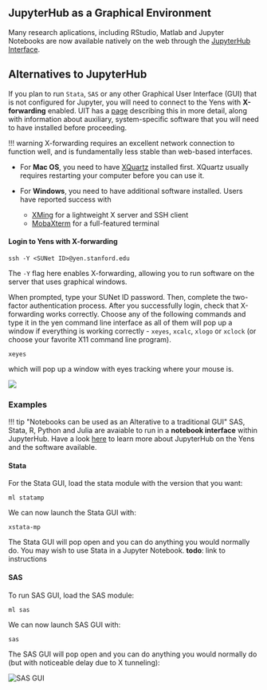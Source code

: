 ## JupyterHub as a Graphical Environment

Many research aplications, including RStudio, Matlab and Jupyter Notebooks are now available natively on the web through the [JupyterHub Interface](/_getting_started/jupyter/).

## Alternatives to JupyterHub

If you plan to run `Stata`, `SAS` or any other Graphical User Interface (GUI) that is not configured for Jupyter, you will need to connect to the Yens with **X-forwarding** enabled. UIT has a [page](https://uit.stanford.edu/service/sharedcomputing/moreX) describing this in more detail, along with information about auxiliary, system-specific software that you will need to have installed before proceeding.

!!! warning
    X-forwarding requires an excellent network connection to function well, and is fundamentally less stable than web-based interfaces.


* For **Mac OS**, you need to have [XQuartz](https://www.xquartz.org/) installed first. XQuartz usually requires restarting your computer before you can use it.

* For **Windows**, you need to have additional software installed. Users have reported success with 

    * [XMing](https://sourceforge.net/projects/xming/) for a lightweight X server and SSH client
    * [MobaXterm](https://mobaxterm.mobatek.net/) for a full-featured terminal

#### Login to Yens with X-forwarding
```title="Terminal Command"
ssh -Y <SUNet ID>@yen.stanford.edu
```

The `-Y` flag here enables X-forwarding, allowing you to run software on the server that uses graphical windows.

When prompted, type your SUNet ID password. Then, complete the two-factor authentication process.
After you successfully login, check that X-forwarding works correctly. Choose any of the following commands and type it in the yen command line interface as all of them will pop up a window if everything is working correctly - `xeyes`, `xcalc`, `xlogo` or `xclock` (or choose your favorite X11 command line program).

```title="Terminal Command"
xeyes
```
which will pop up a window with eyes tracking where your mouse is.

![](/assets/images/xeyes.png)

### Examples
!!! tip "Notebooks can be used as an Alterative to a traditional GUI"
    SAS, Stata, R, Python and Julia are avaiable to run in a **notebook interface** within JupyterHub. Have a look [here](/_getting_started/jupyter/) to learn more about JupyterHub on the Yens and the software available.
#### Stata
For the Stata GUI, load the stata module with the version that you want:

```title="Terminal Command"
ml statamp
```
We can now launch the Stata GUI with:

```title="Terminal Command"
xstata-mp
```

The Stata GUI will pop open and you can do anything you would normally do. You may wish to use Stata in a Jupyter Notebook. **todo**: link to instructions

#### SAS

To run SAS GUI, load the SAS module:

```title="Terminal Command"
ml sas
```
We can now launch SAS GUI with:

```title="Terminal Command"
sas
```

The SAS GUI will pop open and you can do anything you would normally do (but with noticeable delay due to X tunneling):

![SAS GUI](/assets/images/sas-gui.png)